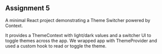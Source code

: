 ## Assignment 5

A minimal React project demonstrating a Theme Switcher powered by Context.

It provides a ThemeContext with light/dark values and a switcher UI to toggle themes across the app.
We wrapped app with ThemeProvider and used a custom hook to read or toggle the theme.